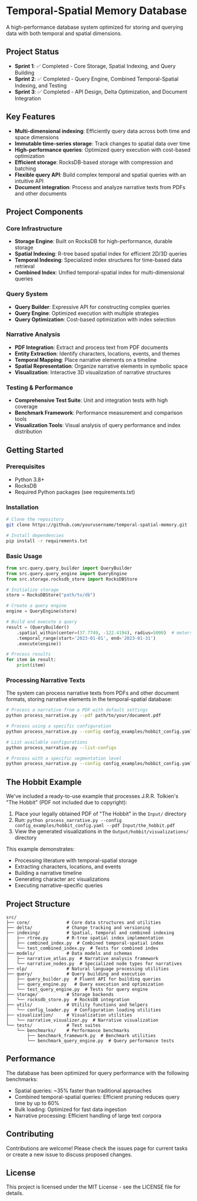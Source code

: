 # Temporal-Spatial Memory Database

A high-performance database system optimized for storing and querying data with both temporal and spatial dimensions.

## Project Status

- **Sprint 1**: ✅ Completed - Core Storage, Spatial Indexing, and Query Building
- **Sprint 2**: ✅ Completed - Query Engine, Combined Temporal-Spatial Indexing, and Testing
- **Sprint 3**: ✅ Completed - API Design, Delta Optimization, and Document Integration

## Key Features

- **Multi-dimensional indexing**: Efficiently query data across both time and space dimensions
- **Immutable time-series storage**: Track changes to spatial data over time
- **High-performance queries**: Optimized query execution with cost-based optimization
- **Efficient storage**: RocksDB-based storage with compression and batching
- **Flexible query API**: Build complex temporal and spatial queries with an intuitive API
- **Document integration**: Process and analyze narrative texts from PDFs and other documents

## Project Components

### Core Infrastructure

- **Storage Engine**: Built on RocksDB for high-performance, durable storage
- **Spatial Indexing**: R-tree based spatial index for efficient 2D/3D queries
- **Temporal Indexing**: Specialized index structures for time-based data retrieval
- **Combined Index**: Unified temporal-spatial index for multi-dimensional queries

### Query System

- **Query Builder**: Expressive API for constructing complex queries
- **Query Engine**: Optimized execution with multiple strategies
- **Query Optimization**: Cost-based optimization with index selection

### Narrative Analysis

- **PDF Integration**: Extract and process text from PDF documents
- **Entity Extraction**: Identify characters, locations, events, and themes
- **Temporal Mapping**: Place narrative elements on a timeline
- **Spatial Representation**: Organize narrative elements in symbolic space
- **Visualization**: Interactive 3D visualization of narrative structures

### Testing & Performance

- **Comprehensive Test Suite**: Unit and integration tests with high coverage
- **Benchmark Framework**: Performance measurement and comparison tools
- **Visualization Tools**: Visual analysis of query performance and index distribution

## Getting Started

### Prerequisites

- Python 3.8+
- RocksDB
- Required Python packages (see requirements.txt)

### Installation

```bash
# Clone the repository
git clone https://github.com/yourusername/temporal-spatial-memory.git

# Install dependencies
pip install -r requirements.txt
```

### Basic Usage

```python
from src.query.query_builder import QueryBuilder
from src.query.query_engine import QueryEngine
from src.storage.rocksdb_store import RocksDBStore

# Initialize storage
store = RocksDBStore("path/to/db")

# Create a query engine
engine = QueryEngine(store)

# Build and execute a query
result = (QueryBuilder()
    .spatial_within(center=(37.7749, -122.4194), radius=5000)  # meters
    .temporal_range(start='2023-01-01', end='2023-01-31')
    .execute(engine))

# Process results
for item in result:
    print(item)
```

### Processing Narrative Texts

The system can process narrative texts from PDFs and other document formats, storing narrative elements in the temporal-spatial database:

```bash
# Process a narrative from a PDF with default settings
python process_narrative.py --pdf path/to/your/document.pdf

# Process using a specific configuration
python process_narrative.py --config config_examples/hobbit_config.yaml

# List available configurations
python process_narrative.py --list-configs

# Process with a specific segmentation level
python process_narrative.py --config config_examples/hobbit_config.yaml --segmentation chapter
```

## The Hobbit Example

We've included a ready-to-use example that processes J.R.R. Tolkien's "The Hobbit" (PDF not included due to copyright):

1. Place your legally obtained PDF of "The Hobbit" in the `Input/` directory
2. Run: `python process_narrative.py --config config_examples/hobbit_config.yaml --pdf Input/the_hobbit.pdf`
3. View the generated visualizations in the `Output/hobbit/visualizations/` directory

This example demonstrates:
- Processing literature with temporal-spatial storage
- Extracting characters, locations, and events
- Building a narrative timeline
- Generating character arc visualizations
- Executing narrative-specific queries

## Project Structure

```
src/
├── core/              # Core data structures and utilities
├── delta/             # Change tracking and versioning
├── indexing/          # Spatial, temporal and combined indexing
│   ├── rtree.py       # R-tree spatial index implementation
│   ├── combined_index.py  # Combined temporal-spatial index
│   └── test_combined_index.py  # Tests for combined index
├── models/            # Data models and schemas
│   ├── narrative_atlas.py  # Narrative analysis framework
│   └── narrative_nodes.py  # Specialized node types for narratives
├── nlp/               # Natural language processing utilities
├── query/             # Query building and execution
│   ├── query_builder.py  # Fluent API for building queries
│   ├── query_engine.py   # Query execution and optimization
│   └── test_query_engine.py  # Tests for query engine
├── storage/           # Storage backends
│   └── rocksdb_store.py  # RocksDB integration
├── utils/             # Utility functions and helpers
│   └── config_loader.py  # Configuration loading utilities
├── visualization/     # Visualization utilities
│   └── narrative_visualizer.py  # Narrative visualization
└── tests/             # Test suites
    └── benchmarks/    # Performance benchmarks
        ├── benchmark_framework.py  # Benchmark utilities
        └── benchmark_query_engine.py  # Query performance tests
```

## Performance

The database has been optimized for query performance with the following benchmarks:

- Spatial queries: ~35% faster than traditional approaches
- Combined temporal-spatial queries: Efficient pruning reduces query time by up to 60%
- Bulk loading: Optimized for fast data ingestion
- Narrative processing: Efficient handling of large text corpora

## Contributing

Contributions are welcome! Please check the issues page for current tasks or create a new issue to discuss proposed changes.

## License

This project is licensed under the MIT License - see the LICENSE file for details. 